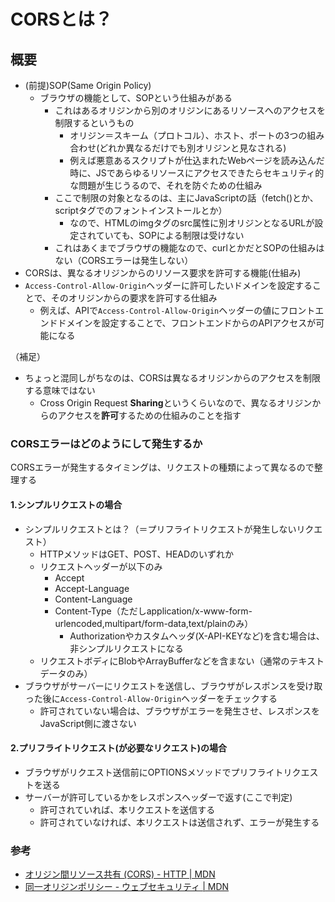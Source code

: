 # CORSとは？

## 概要

- (前提)SOP(Same Origin Policy)
  - ブラウザの機能として、SOPという仕組みがある
    - これはあるオリジンから別のオリジンにあるリソースへのアクセスを制限するというもの
      - オリジン＝スキーム（プロトコル）、ホスト、ポートの3つの組み合わせ(どれか異なるだけでも別オリジンと見なされる)
      - 例えば悪意あるスクリプトが仕込まれたWebページを読み込んだ時に、JSであらゆるリソースにアクセスできたらセキュリティ的な問題が生じうるので、それを防ぐための仕組み
    - ここで制限の対象となるのは、主にJavaScriptの話（fetch()とか、scriptタグでのフォントインストールとか）
      - なので、HTMLのimgタグのsrc属性に別オリジンとなるURLが設定されていても、SOPによる制限は受けない
    - これはあくまでブラウザの機能なので、curlとかだとSOPの仕組みはない（CORSエラーは発生しない）
- CORSは、異なるオリジンからのリソース要求を許可する機能(仕組み)
- `Access-Control-Allow-Origin`ヘッダーに許可したいドメインを設定することで、そのオリジンからの要求を許可する仕組み
  - 例えば、APIで`Access-Control-Allow-Origin`ヘッダーの値にフロントエンドドメインを設定することで、フロントエンドからのAPIアクセスが可能になる

（補足）
- ちょっと混同しがちなのは、CORSは異なるオリジンからのアクセスを制限する意味ではない
  - Cross Origin Request **Sharing**というくらいなので、異なるオリジンからのアクセスを**許可**するための仕組みのことを指す

### CORSエラーはどのようにして発生するか

CORSエラーが発生するタイミングは、リクエストの種類によって異なるので整理する

#### 1.シンプルリクエストの場合

- シンプルリクエストとは？（＝プリフライトリクエストが発生しないリクエスト）
  - HTTPメソッドはGET、POST、HEADのいずれか
  - リクエストヘッダーが以下のみ
    - Accept
    - Accept-Language
    - Content-Language
    - Content-Type（ただしapplication/x-www-form-urlencoded,multipart/form-data,text/plainのみ）
      - Authorizationやカスタムヘッダ(X-API-KEYなど)を含む場合は、非シンプルリクエストになる
  - リクエストボディにBlobやArrayBufferなどを含まない（通常のテキストデータのみ）
- ブラウザがサーバーにリクエストを送信し、ブラウザがレスポンスを受け取った後に`Access-Control-Allow-Origin`ヘッダーをチェックする
  - 許可されていない場合は、ブラウザがエラーを発生させ、レスポンスをJavaScript側に渡さない

#### 2.プリフライトリクエスト(が必要なリクエスト)の場合

- ブラウザがリクエスト送信前にOPTIONSメソッドでプリフライトリクエストを送る
- サーバーが許可しているかをレスポンスヘッダーで返す(ここで判定)
  - 許可されていれば、本リクエストを送信する
  - 許可されていなければ、本リクエストは送信されず、エラーが発生する

### 参考

- [オリジン間リソース共有 (CORS) - HTTP | MDN](https://developer.mozilla.org/ja/docs/Web/HTTP/CORS)
- [同一オリジンポリシー - ウェブセキュリティ | MDN](https://developer.mozilla.org/ja/docs/Web/Security/Same-origin_policy)